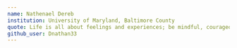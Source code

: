 ```yaml
---
name: Nathenael Dereb
institution: University of Maryland, Baltimore County
quote: Life is all about feelings and experiences; be mindful, courageous, and enjoy each moment.
github_user: Dnathan33
---
```

